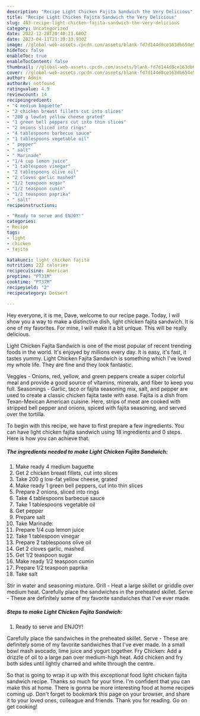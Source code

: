 ```yaml
---
description: "Recipe Light Chicken Fajita Sandwich the Very Delicious"
title: "Recipe Light Chicken Fajita Sandwich the Very Delicious"
slug: 483-recipe-light-chicken-fajita-sandwich-the-very-delicious
category: Uncategorized
date: 2022-12-28T20:40:21.680Z
date: 2023-04-11T21:39:33.930Z
image: //global-web-assets.cpcdn.com/assets/blank-fd7d144d8ce163db654e5a02c40b08a2775adb7897d16e4062681dc7e1b2800f.png
hideToc: false
enableToc: true
enableTocContent: false
thumbnail: //global-web-assets.cpcdn.com/assets/blank-fd7d144d8ce163db654e5a02c40b08a2775adb7897d16e4062681dc7e1b2800f.png
cover: //global-web-assets.cpcdn.com/assets/blank-fd7d144d8ce163db654e5a02c40b08a2775adb7897d16e4062681dc7e1b2800f.png
author: Admin
authorAv: notfound
ratingvalue: 4.9
reviewcount: 14
recipeingredient:
- "4 medium baguette"
- "2 chicken breast fillets cut into slices"
- "200 g lowfat yellow cheese grated"
- "1 green bell peppers cut into thin slices"
- "2 onions sliced into rings"
- "4 tablespoons barbecue sauce"
- "1 tablespoons vegetable oil"
- " pepper"
- " salt"
- " Marinade"
- "1/4 cup lemon juice"
- "1 tablespoon vinegar"
- "2 tablespoons olive oil"
- "2 cloves garlic mashed"
- "1/2 teaspoon sugar"
- "1/2 teaspoon cumin"
- "1/2 teaspoon paprika"
- " salt"
recipeinstructions:

- "Ready to serve and ENJOY!"
categories:
- Recipe
tags:
- light
- chicken
- fajita

katakunci: light chicken fajita 
nutrition: 222 calories
recipecuisine: American
preptime: "PT31M"
cooktime: "PT37M"
recipeyield: "2"
recipecategory: Dessert

---
```



Hey everyone, it is me, Dave, welcome to our recipe page. Today, I will show you a way to make a distinctive dish, light chicken fajita sandwich. It is one of my favorites. For mine, I will make it a bit unique. This will be really delicious.

Light Chicken Fajita Sandwich is one of the most popular of recent trending foods in the world. It's enjoyed by millions every day. It is easy, it's fast, it tastes yummy. Light Chicken Fajita Sandwich is something which I've loved my whole life. They are fine and they look fantastic.

Veggies - Onions, red, yellow, and green peppers create a super colorful meal and provide a good source of vitamins, minerals, and fiber to keep you full. Seasonings - Garlic, taco or fajita seasoning mix, salt, and pepper are used to create a classic chicken fajita taste with ease. Fajita is a dish from Texan-Mexican American cuisine. Here, strips of meat are cooked with stripped bell pepper and onions, spiced with fajita seasoning, and served over the tortilla.


To begin with this recipe, we have to first prepare a few ingredients. You can have light chicken fajita sandwich using 18 ingredients and 0 steps. Here is how you can achieve that.

<!--inarticleads1-->

##### The ingredients needed to make Light Chicken Fajita Sandwich:

1. Make ready 4 medium baguette
1. Get 2 chicken breast fillets, cut into slices
1. Take 200 g low-fat yellow cheese, grated
1. Make ready 1 green bell peppers, cut into thin slices
1. Prepare 2 onions, sliced into rings
1. Take 4 tablespoons barbecue sauce
1. Take 1 tablespoons vegetable oil
1. Get  pepper
1. Prepare  salt
1. Take  Marinade:
1. Prepare 1/4 cup lemon juice
1. Take 1 tablespoon vinegar
1. Prepare 2 tablespoons olive oil
1. Get 2 cloves garlic, mashed
1. Get 1/2 teaspoon sugar
1. Make ready 1/2 teaspoon cumin
1. Prepare 1/2 teaspoon paprika
1. Take  salt


Stir in water and seasoning mixture. Grill - Heat a large skillet or griddle over medium heat. Carefully place the sandwiches in the preheated skillet. Serve - These are definitely some of my favorite sandwiches that I&#39;ve ever made. 

<!--inarticleads2-->

##### Steps to make Light Chicken Fajita Sandwich:


1. Ready to serve and ENJOY!

Carefully place the sandwiches in the preheated skillet. Serve - These are definitely some of my favorite sandwiches that I&#39;ve ever made. In a small bowl mash avocado, lime juice and yogurt together. Fry Chicken: Add a drizzle of oil to a large pan over medium-high heat. Add chicken and fry both sides until lightly charred and white through the centre. 

So that is going to wrap it up with this exceptional food light chicken fajita sandwich recipe. Thanks so much for your time. I'm confident that you can make this at home. There is gonna be more interesting food at home recipes coming up. Don't forget to bookmark this page on your browser, and share it to your loved ones, colleague and friends. Thank you for reading. Go on get cooking!
